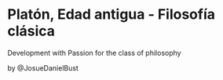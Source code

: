 # Platón, Edad antigua - Filosofía clásica

Development with Passion for the class of philosophy

by @JosueDanielBust